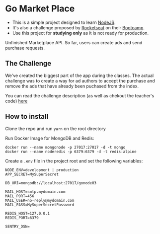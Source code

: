 # Go Market Place

- This is a simple project designed to learn [NodeJS](https://nodejs.org).
- It's also a challenge proposed by [Rocketseat](https://rocketseat.com.br) on their [Bootcamp](https://rocketseat.com.br/bootcamp).
- Use this project for **studying only** as it is not ready for production.

Unfinished Marketplace API. So far, users can create ads and send purchase requests.

## The Challenge

We've created the biggest part of the app during the classes. The actual challenge was to create a way for ad authors to accept the purchase and remove the ads that have already been puchased from the index.

You can read the challenge description (as well as chekout the teacher's code) [here](https://github.com/Rocketseat/bootcamp-nodejs-desafio-03)

## How to install

Clone the repo and run `yarn` on the root directory

Run Docker Image for MongoDB and Redis:

```
docker run --name mongonode -p 27017:27017 -d -t mongo
docker run --name noderedis -p 6379:6379 -d -t redis:alpine
```

Create a `.env` file in the project root and set the following variables:

```
NODE_ENV=development | production
APP_SECRET=MySuperSecret

DB_URI=mongodb://localhost:27017/gonode03

MAIL_HOST=smtp.mydomain.com
MAIL_PORT=456
MAIL_USER=no-reply@mydomain.com
MAIL_PASS=MySuperSecretPassword

REDIS_HOST=127.0.0.1
REDIS_PORT=6379

SENTRY_DSN=
```
